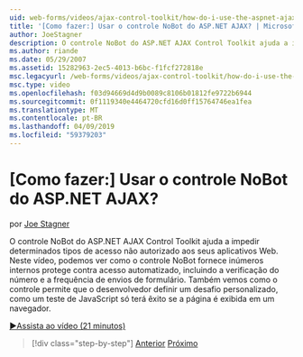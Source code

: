 ```yaml
---
uid: web-forms/videos/ajax-control-toolkit/how-do-i-use-the-aspnet-ajax-nobot-control
title: '[Como fazer:] Usar o controle NoBot do ASP.NET AJAX? | Microsoft Docs'
author: JoeStagner
description: O controle NoBot do ASP.NET AJAX Control Toolkit ajuda a impedir determinados tipos de acesso não autorizado aos seus aplicativos Web. Neste vídeo, vemos como...
ms.author: riande
ms.date: 05/29/2007
ms.assetid: 15282963-2ec5-4013-b6bc-f1fcf272818e
msc.legacyurl: /web-forms/videos/ajax-control-toolkit/how-do-i-use-the-aspnet-ajax-nobot-control
msc.type: video
ms.openlocfilehash: f03d94669d4d9b0089c8106b01812fe9722b6944
ms.sourcegitcommit: 0f1119340e4464720cfd16d0ff15764746ea1fea
ms.translationtype: MT
ms.contentlocale: pt-BR
ms.lasthandoff: 04/09/2019
ms.locfileid: "59379203"
---
```

# <a name="how-do-i-use-the-aspnet-ajax-nobot-control"></a>[Como fazer:] Usar o controle NoBot do ASP.NET AJAX?

por [Joe Stagner](https://github.com/JoeStagner)

O controle NoBot do ASP.NET AJAX Control Toolkit ajuda a impedir determinados tipos de acesso não autorizado aos seus aplicativos Web. Neste vídeo, podemos ver como o controle NoBot fornece inúmeros internos protege contra acesso automatizado, incluindo a verificação do número e a frequência de envios de formulário. Também vemos como o controle permite que o desenvolvedor definir um desafio personalizado, como um teste de JavaScript só terá êxito se a página é exibida em um navegador.

[&#9654;Assista ao vídeo (21 minutos)](https://channel9.msdn.com/Blogs/ASP-NET-Site-Videos/how-do-i-use-the-aspnet-ajax-nobot-control)

> [!div class="step-by-step"]
> [Anterior](how-do-i-use-the-aspnet-ajax-mutuallyexclusive-checkbox-extender.md)
> [Próximo](how-do-i-use-the-aspnet-ajax-listsearch-extender.md)
